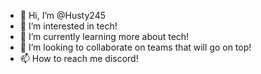 - 👋 Hi, I’m @Husty245
- 👀 I’m interested in tech!
- 🌱 I’m currently learning more about tech!
- 💞️ I’m looking to collaborate on teams that will go on top!
- 📫 How to reach me discord!

<!---
Husty245/Husty245 is a ✨ special ✨ repository because its `README.md` (this file) appears on your GitHub profile.
You can click the Preview link to take a look at your changes.
--->

